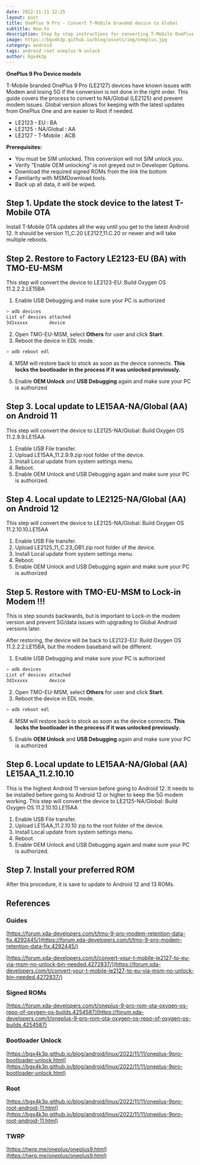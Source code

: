 ```yaml
---
date: 2022-11-11 12:25
layout: post
title: OnePlus 9 Pro - Convert T-Mobile branded device to Global
subtitle: How-to
description: Step by step instructions for converting T-Mobile OnePlus 9 Pro branded device to Global. It is easier for rooting and use for penetration testing or other purposes.
image: https://bgx4k3p.github.io/blog/assets/img/oneplus.jpg
category: android
tags: android root oneplus-9 unlock
author: bgx4k3p
---
```


**OnePlus 9 Pro Device models**

T-Mobile branded OnePlus 9 Pro (LE2127) devices have known issues with Modem and losing 5G if the conversion is not done in the right order. This guide covers the process to convert to NA/Global (LE2125) and prevent modem issues. Global version allows for keeping with the latest updates from OnePlus One and are easier to Root if needed.

- LE2123 - EU : BA
- LE2125 - NA/Global : AA
- LE2127 - T-Mobile : ACB

**Prerequisites:**

- You must be SIM unlocked. This conversion will not SIM unlock you.
- Verify "Enable OEM unlocking" is not greyed out in Developer Options.
- Download the required signed ROMs from the link the bottom
- Familiarity with MSMDownload tools.
- Back up all data, it will be wiped.


## Step 1. Update the stock device to the latest T-Mobile OTA

Install T-Mobile OTA updates all the way until you get to the latest Android 12. It should be version 11_C.20 LE2127_11.C.20 or newer and will take multiple reboots.

## Step 2. Restore to Factory LE2123-EU (BA) with TMO-EU-MSM

This step will convert the device to LE2123-EU: Build Oxygen OS 11.2.2.2.LE15BA

1. Enable USB Debugging and make sure your PC is authorized

```bash
> adb devices
List of devices attached
3d1xxxxx        device
```
2. Open TMO-EU-MSM, select **Others** for user and click **Start**.
3. Reboot the device in EDL mode.

```bash
> adb reboot edl
```

4. MSM will restore back to stock as soon as the device connects.
**This locks the bootloader in the process if it was unlocked previously.**

5. Enable **OEM Unlock** and **USB Debugging** again and make sure your PC is authorized


## Step 3. Local update to LE15AA-NA/Global (AA) on Android 11
This step will convert the device to LE2125-NA/Global: Build Oxygen OS 11.2.9.9.LE15AA

1. Enable USB File transfer.
2. Upload LE15AA_11.2.9.9.zip root folder of the device.
3. Install Local update from system settings menu.
4. Reboot.
5. Enable OEM Unlock and USB Debugging again and make sure your PC is authorized.

## Step 4. Local update to LE2125-NA/Global (AA) on Android 12
This step will convert the device to LE2125-NA/Global: Build Oxygen OS 11.2.10.10.LE15AA

1. Enable USB File transfer.
2. Upload LE2125_11_C.23_OB1.zip root folder of the device.
3. Install Local update from system settings menu.
4. Reboot.
5. Enable OEM Unlock and USB Debugging again and make sure your PC is authorized

## Step 5. Restore with TMO-EU-MSM to Lock-in Modem !!!
This is step sounds backwards, but is important to Lock-in the modem version and prevent 5G/data issues with upgrading to Global Android versions later.

After restoring, the device will be back to LE2123-EU: Build Oxygen OS 11.2.2.2.LE15BA, but the modem baseband will be different.

1. Enable USB Debugging and make sure your PC is authorized

```bash
> adb devices
List of devices attached
3d1xxxxx        device
```
2. Open TMO-EU-MSM, select **Others** for user and click **Start**.
3. Reboot the device in EDL mode.

```bash
> adb reboot edl
```

4. MSM will restore back to stock as soon as the device connects.
**This locks the bootloader in the process if it was unlocked previously.**

5. Enable **OEM Unlock** and **USB Debugging** again and make sure your PC is authorized


## Step 6. Local update to LE15AA-NA/Global (AA) LE15AA_11.2.10.10
This is the highest Android 11 version before going to Android 12. It needs to be installed before going to Android 12 or higher to keep the 5G modem working. This step will convert the device to LE2125-NA/Global: Build Oxygen OS 11.2.10.10.LE15AA

1. Enable USB File transfer.
2. Upload LE15AA_11.2.10.10 zip to the root folder of the device.
3. Install Local update from system settings menu.
4. Reboot.
5. Enable OEM Unlock and USB Debugging again and make sure your PC is authorized.

## Step 7. Install your preferred ROM

After this procedure, it is save to update to Android 12 and 13 ROMs. 

## References
### Guides
[https://forum.xda-developers.com/t/tmo-9-pro-modem-retention-data-fix.4292445/](https://forum.xda-developers.com/t/tmo-9-pro-modem-retention-data-fix.4292445/)

[https://forum.xda-developers.com/t/convert-your-t-mobile-le2127-to-eu-via-msm-no-unlock-bin-needed.4272837/](https://forum.xda-developers.com/t/convert-your-t-mobile-le2127-to-eu-via-msm-no-unlock-bin-needed.4272837/)

### Signed ROMs
[https://forum.xda-developers.com/t/oneplus-9-pro-rom-ota-oxygen-os-repo-of-oxygen-os-builds.4254587](https://forum.xda-developers.com/t/oneplus-9-pro-rom-ota-oxygen-os-repo-of-oxygen-os-builds.4254587)

### Bootloader Unlock
[https://bgx4k3p.github.io/blog/android/linux/2022/11/11/oneplus-9pro-bootloader-unlock.html](https://bgx4k3p.github.io/blog/android/linux/2022/11/11/oneplus-9pro-bootloader-unlock.html)

### Root
[https://bgx4k3p.github.io/blog/android/linux/2022/11/11/oneplus-9pro-root-android-11.html](https://bgx4k3p.github.io/blog/android/linux/2022/11/11/oneplus-9pro-root-android-11.html)

### TWRP
[https://twrp.me/oneplus/oneplus9.html](https://twrp.me/oneplus/oneplus9.html)

